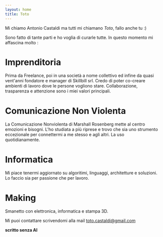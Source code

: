 ```yaml
---
layout: home
title: Toto
---
```


Mi chiamo Antonio Castaldi ma tutti mi chiamano *Toto*, fallo anche tu :)

Sono fatto di tante parti e ho voglia di curarle tutte. In questo momento mi affascina molto :

# Imprenditoria

Prima da Freelance, poi in una società a nome collettivo ed infine da quasi vent'anni fondatore e manager di Skillbill srl.
Credo di poter co-creare ambienti di lavoro dove le persone vogliono stare. Collaborazione, trasparenza e attenzione sono i miei valori principali. 

# Comunicazione Non Violenta

La Comunicazione Nonviolenta di Marshall Rosenberg mette al centro emozioni e bisogni. L'ho studiata a più riprese e trovo che sia uno strumento eccezionale per connettermi a me stesso e agli altri. La uso quotidianamente.

# Informatica

Mi piace tenermi aggiornato su algoritimi, linguaggi, architetture e soluzioni. Lo faccio sia per passione che per lavoro.

# Making

Smanetto con elettronica, informatica e stampa 3D. 


Mi puoi contattare scrivendomi alla mail [toto.castaldi@gmail.com](mailto:toto.castaldi@gmail.com)

**scritto senza AI**